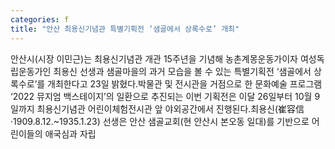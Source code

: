 ```yaml
---
categories: f
title: "안산 최용신기념관 특별기획전 ‘샘골에서 상록수로’ 개최"
---
```

안산시(시장 이민근)는 최용신기념관 개관 15주년을 기념해 농촌계몽운동가이자 여성독립운동가인 최용신 선생과 샘골마을의 과거 모습을 볼 수 있는 특별기획전 ‘샘골에서 상록수로’를 개최한다고 23일 밝혔다.박물관 및 전시관을 거점으로 한 문화예술 프로그램 ‘2022 뮤지엄 백스테이지’의 일환으로 추진되는 이번 기획전은 이달 26일부터 10월 9일까지 최용신기념관 어린이체험전시관 앞 야외공간에서 진행된다.최용신(崔容信·1909.8.12.~1935.1.23) 선생은 안산 샘골교회(현 안산시 본오동 일대)를 기반으로 어린이들의 애국심과 자립